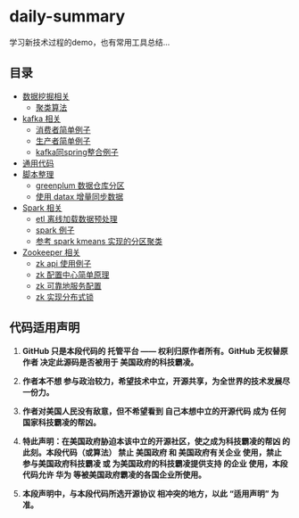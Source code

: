 # daily-summary

学习新技术过程的demo，也有常用工具总结...

## 目录

* [数据挖掘相关](data-mining/README.md)
    * [聚类算法](data-mining/cluster-algorithm/README.md)
* [kafka 相关](kafka)
    * [消费者简单例子](kafka/kafaka-consumer)
    * [生产者简单例子](kafka/kafka-producer)
    * [kafka同spring整合例子](kafka/kafka-spring-integration)
* [通用代码](my-common)
* [脚本整理](my-script)
    * [greenplum 数据仓库分区](my-script/dw-partition-gp/README.md)
    * [使用 datax 增量同步数据](my-script/etl-sync-datax/README.md)  
* [Spark 相关](spark/README.md)
    * [etl 离线加载数据预处理](spark/etl-offline-preprocess/README.md)
    * [spark 例子](spark/spark-example/README.md)
    * [参考 spark kmeans 实现的分区聚类](spark/spark-partitioning/README.md)
* [Zookeeper 相关](zookeeper/README.md)
    * [zk api 使用例子](zookeeper/zk-example/README.md)
    * [zk 配置中心简单原理](zookeeper/zk-config-server1/README.md)
    * [zk 可靠地服务配置](zookeeper/zk-config-server2/README.md)
    * [zk 实现分布式锁](zookeeper/zk-lock-server/README.md)

## 代码适用声明

1. **GitHub 只是本段代码的 托管平台 —— 权利归原作者所有。GitHub 无权替原作者 决定此源码是否被用于 美国政府的科技霸凌。**

2. **作者本不想 参与政治较力，希望技术中立，开源共享，为全世界的技术发展尽一份力。**

3. **作者对美国人民没有敌意，但不希望看到 自己本想中立的开源代码 成为 任何国家科技霸凌的帮凶。**

4. **特此声明：在美国政府胁迫本该中立的开源社区，使之成为科技霸凌的帮凶 的此刻。本段代码（或算法） 禁止 美国政府 和 美国政府有关企业 使用，禁止 参与美国政府科技霸凌 或 为美国政府的科技霸凌提供支持 的企业 使用，本段代码允许 华为 等被美国政府霸凌的各国企业所使用。**

5. **本段声明中，与本段代码所选开源协议 相冲突的地方，以此 “适用声明” 为准。**